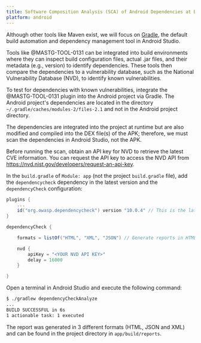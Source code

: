 ```yaml
---
title: Software Composition Analysis (SCA) of Android Dependencies at Build Time
platform: android
---
```


Although other tools like Maven exist, we will focus on [Gradle](https://developer.android.com/build/dependencies), the default build automation and dependency management tool in Android Studio.

Tools like @MASTG-TOOL-0131 can be integrated into build environments where they can inspect build configuration files, actual .jar files, and their metadata (e.g., version) to identify dependencies. These tools then compare the dependencies to a vulnerability database, such as the National Vulnerability Database (NVD), to identify known vulnerabilities.

To test for dependencies with known vulnerabilities, integrate the @MASTG-TOOL-0131 plugin into the Android project via Gradle. The Android project's dependencies are located in the directory `~/.gradle/caches/modules-2/files-2.1` and not in the Android project directory.

The dependencies are integrated into the project at runtime but are also modified and compiled into the DEX file(s) of the APK; therefore, we must scan the dependencies in Android Studio, not the APK.

Before running the scan, obtain an API key for NVD to retrieve the latest CVE information. You can request the API key to access the NVD API from <https://nvd.nist.gov/developers/request-an-api-key>.

In the `build.gradle` of `Module: app` (not the project `build.gradle` file), add the `dependencycheck` dependency in the latest version and the `dependencyCheck` configuration:

```groovy
plugins {
    ...
    id("org.owasp.dependencycheck") version "10.0.4" // This is the latest version at the time of writing, please update accordingly
}

dependencyCheck {

    formats = listOf("HTML", "XML", "JSON") // Generate reports in HTML, JSON and XML format

    nvd {
        apiKey = "<YOUR NVD API KEY>"
        delay = 16000
    }

}
```

Open a terminal in Android Studio and execute the following command:

```bash
$ ./gradlew dependencyCheckAnalyze
...
BUILD SUCCESSFUL in 6s
1 actionable task: 1 executed
```

The report was generated in 3 different formats (HTML, JSON and XML) and can be found in the project directory in `app/build/reports`.
